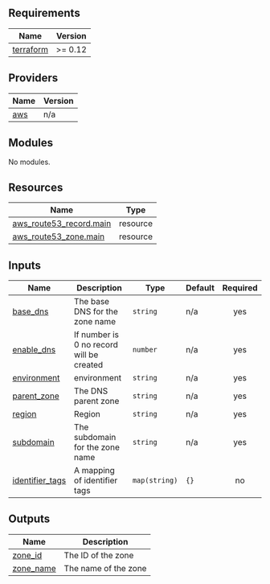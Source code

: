 <!-- BEGIN_TF_DOCS -->
## Requirements

| Name | Version |
|------|---------|
| <a name="requirement_terraform"></a> [terraform](#requirement\_terraform) | >= 0.12 |

## Providers

| Name | Version |
|------|---------|
| <a name="provider_aws"></a> [aws](#provider\_aws) | n/a |

## Modules

No modules.

## Resources

| Name | Type |
|------|------|
| [aws_route53_record.main](https://registry.terraform.io/providers/hashicorp/aws/latest/docs/resources/route53_record) | resource |
| [aws_route53_zone.main](https://registry.terraform.io/providers/hashicorp/aws/latest/docs/resources/route53_zone) | resource |

## Inputs

| Name | Description | Type | Default | Required |
|------|-------------|------|---------|:--------:|
| <a name="input_base_dns"></a> [base\_dns](#input\_base\_dns) | The base DNS for the zone name | `string` | n/a | yes |
| <a name="input_enable_dns"></a> [enable\_dns](#input\_enable\_dns) | If number is 0 no record will be created | `number` | n/a | yes |
| <a name="input_environment"></a> [environment](#input\_environment) | environment | `string` | n/a | yes |
| <a name="input_parent_zone"></a> [parent\_zone](#input\_parent\_zone) | The DNS parent zone | `string` | n/a | yes |
| <a name="input_region"></a> [region](#input\_region) | Region | `string` | n/a | yes |
| <a name="input_subdomain"></a> [subdomain](#input\_subdomain) | The subdomain for the zone name | `string` | n/a | yes |
| <a name="input_identifier_tags"></a> [identifier\_tags](#input\_identifier\_tags) | A mapping of identifier tags | `map(string)` | `{}` | no |

## Outputs

| Name | Description |
|------|-------------|
| <a name="output_zone_id"></a> [zone\_id](#output\_zone\_id) | The ID of the zone |
| <a name="output_zone_name"></a> [zone\_name](#output\_zone\_name) | The name of the zone |
<!-- END_TF_DOCS -->